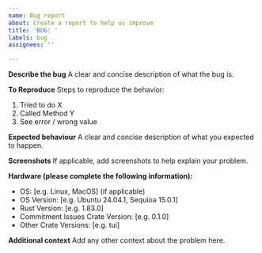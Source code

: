 ```yaml
---
name: Bug report
about: Create a report to help us improve
title: 'BUG: '
labels: bug
assignees: ''

---
```


**Describe the bug**
A clear and concise description of what the bug is.

**To Reproduce**
Steps to reproduce the behavior:

1. Tried to do X
2. Called Method Y
3. See error / wrong value

**Expected behaviour**
A clear and concise description of what you expected to happen.

**Screenshots**
If applicable, add screenshots to help explain your problem.

**Hardware (please complete the following information):**

- OS: \[e.g. Linux, MacOS] (if applicable)
- OS Version: \[e.g. Ubuntu 24.04.1, Sequioa 15.0.1]
- Rust Version: \[e.g. 1.83.0]
- Commitment Issues Crate Version: \[e.g. 0.1.0]
- Other Crate Versions: \[e.g. tui]

**Additional context**
Add any other context about the problem here.
